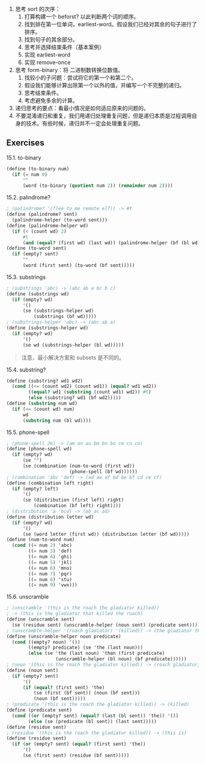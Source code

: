 1. 思考 sort 的次序：
	1. 打算构建一个 beforst? 以此判断两个词的顺序。
	2. 找到排在第一位单词，earliest-word。假设我们已经对其余的句子进行了排序。
	3. 找到句子的其余部分。
	4. 思考并选择结束条件（基本案例）
	5. 实现 earliest-word 
	6. 实现 remove-once
2. 思考 form-binary：将 二进制数转换位数值。
	1. 找较小的子问题：尝试将它的第一个和第二个。
	2. 假设我们能够计算出除第一个以外的值，并编写一个不完整的递归。
	3. 思考结束条件。
	4. 考虑避免多余的计算。
3. 递归思考的要点：看最小情况是如何适应原来的问题的。
4. 不要混淆递归和重复，我们用递归处理重复问题，但是递归本质是过程调用自身的技术。有些时候，递归并不一定会处理重复问题。
## Exercises
15.1. to-binary
```scheme 
(define (to-binary num)
  (if (= num 0)
      ""
      (word (to-binary (quotient num 2)) (remainder num 2))))
```
15.2. palindrome? 
```scheme 
; (palindrome? '(flee to me remote elf)) -> #t
(define (palindrome? sent)
  (palindrome-helper (to-word sent)))
(define (palindrome-helper wd)
  (if (< (count wd) 2)
      #t
      (and (equal? (first wd) (last wd)) (palindrome-helper (bf (bl wd))))))
(define (to-word sent)
  (if (empty? sent)
      ""
      (word (first sent) (to-word (bf sent)))))
```
15.3. substrings 
```scheme 
; (substrings 'abc) -> (abc ab a bc b c)
(define (substrings wd)
  (if (empty? wd)
      '()
      (se (substrings-helper wd)
          (substrings (bf wd)))))
; (substrings-helper 'abc) -> (abc ab a)
(define (substrings-helper wd)
  (if (empty? wd)
      '()
      (se wd (substrings-helper (bl wd)))))
```
> 注意，最小解决方案和 subsets 是不同的。

15.4. substring?
```scheme
(define (substring? wd1 wd2)
  (cond ((<= (count wd2) (count wd1)) (equal? wd1 wd2))
        ((equal? wd1 (substring (count wd1) wd2)) #t)
        (else (substring? wd1 (bf wd2)))))
(define (substring num wd)
  (if (<= (count wd) num)
      wd
      (substring num (bl wd))))
```
15.5. phone-spell
```scheme
; (phone-spell 26) -> (am an ao bm bn bo cm cn co)
(define (phone-spell wd)
  (if (empty? wd)
      (se "")
      (se (combination (num-to-word (first wd))
                       (phone-spell (bf wd))))))
; (combination 'abc 'def) -> (ad ae af bd be bf cd ce cf)
(define (combination left right)
  (if (empty? left)
      '()
      (se (distribution (first left) right)
          (combination (bf left) right))))
; (distribution 'a 'bcd) -> (ab ac ad)
(define (distribution letter wd)
  (if (empty? wd)
      '()
      (se (word letter (first wd)) (distribution letter (bf wd)))))
(define (num-to-word num)
  (cond ((= num 2) 'abc)
        ((= num 3) 'def)
        ((= num 4) 'ghi)
        ((= num 5) 'jkl)
        ((= num 6) 'mno)
        ((= num 7) 'pqr)
        ((= num 8) 'stu)
        ((= num 9) 'vwx)))
```
15.6. unscramble
```scheme 
; (unscramble '(this is the roach the gladiator killed))
; -> (this is the gladiator that killed the roach)
(define (unscramble sent)
  (se (residue sent) (unscramble-helper (noun sent) (predicate sent))))
; (unscramble-helper '(roach gladiator) '(killed)) -> (the gladiator that killed the roach)
(define (unscramble-helper noun predicate)
  (cond ((empty? noun) '())
        ((empty? predicate) (se 'the (last noun)))
        (else (se 'the (last noun) 'than (first predicate)
                  (unscramble-helper (bl noun) (bf predicate))))))
; (noun '(this is the roach the gladiator killed)) -> (roach gladiator)
(define (noun sent)
  (if (empty? sent)
      '()
      (if (equal? (first sent) 'the)
          (se (first (bf sent)) (noun (bf sent)))
          (noun (bf sent)))))
; (predicate '(this is the roach the gladiator killed)) -> (killed)
(define (predicate sent)
  (cond ((or (empty? sent) (equal? (last (bl sent)) 'the)) '())
        (else (se (predicate (bl sent)) (last sent)))))
(define (residue sent)
; (residue '(this is the roach the gladiator killed)) -> (this is)
(define (residue sent)
  (if (or (empty? sent) (equal? (first sent) 'the))
      '()
      (se (first sent) (residue (bf sent)))))
```
